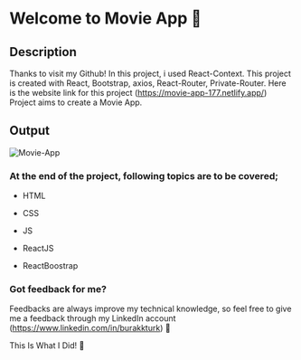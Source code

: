 # Welcome to Movie App :wave:

## Description
Thanks to visit my Github! In this project, i used React-Context. This project is created with React, Bootstrap, axios, React-Router, Private-Router. Here is the website link for this project (https://movie-app-177.netlify.app/)
Project aims to create a Movie App. 

## Output

![Movie-App](./movie-app.gif)

### At the end of the project, following topics are to be covered;

-  HTML

-  CSS

-  JS

-  ReactJS

-  ReactBoostrap

### Got feedback for me?

Feedbacks are always improve my technical knowledge, so feel free to give me a feedback through my LinkedIn account (https://www.linkedin.com/in/burakkturk) 🙌

This Is What I Did! :art:

